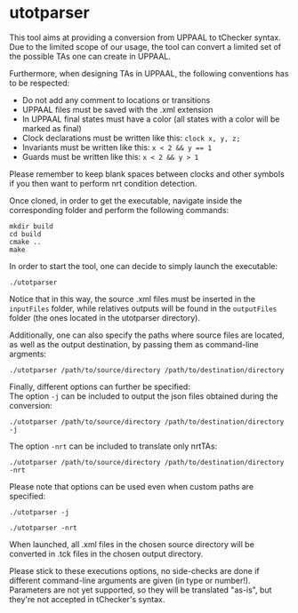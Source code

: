 # utotparser
This tool aims at providing a conversion from UPPAAL to tChecker syntax.
Due to the limited scope of our usage, the tool can convert a limited set of the possible TAs one can create in UPPAAL.

Furthermore, when designing TAs in UPPAAL, the following conventions has to be respected:
* Do not add any comment to locations or transitions
* UPPAAL files must be saved with the .xml extension
* In UPPAAL final states must have a color (all states with a color will be marked as final)
* Clock declarations must be written like this: `clock x, y, z;`
* Invariants must be written like this: `x < 2 && y == 1`
* Guards must be written like this: `x < 2 && y > 1`

Please remember to keep blank spaces between clocks and other symbols if you then want to perform nrt condition detection.

Once cloned, in order to get the executable, navigate inside the corresponding folder and perform the following commands:
```
mkdir build
cd build
cmake ..
make
```

In order to start the tool, one can decide to simply launch the executable:
```
./utotparser
```
Notice that in this way, the source .xml files must be inserted in the `inputFiles` folder, while relatives outputs will be found in the `outputFiles` folder (the ones located in the utotparser directory).

Additionally, one can also specify the paths where source files are located, as well as the output destination, by passing them as command-line argments:
```
./utotparser /path/to/source/directory /path/to/destination/directory
```

Finally, different options can further be specified: <br>
The option `-j` can be included to output the json files obtained during the conversion:
```
./utotparser /path/to/source/directory /path/to/destination/directory -j
```
The option `-nrt` can be included to translate only nrtTAs:
```
./utotparser /path/to/source/directory /path/to/destination/directory -nrt
```

Please note that options can be used even when custom paths are specified:
```
./utotparser -j
```
```
./utotparser -nrt
```


When launched, all .xml files in the chosen source directory will be converted in .tck files in the chosen output directory.

Please stick to these executions options, no side-checks are done if different command-line arguments are given (in type or number!).
Parameters are not yet supported, so they will be translated "as-is", but they're not accepted in tChecker's syntax.
